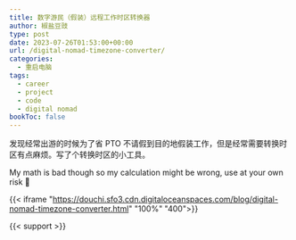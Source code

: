 ```yaml
---
title: 数字游民（假装）远程工作时区转换器
author: 椒盐豆豉
type: post
date: 2023-07-26T01:53:00+00:00
url: /digital-nomad-timezone-converter/
categories:
  - 重启电脑
tags:
  - career
  - project
  - code
  - digital nomad
bookToc: false
---
```


发现经常出游的时候为了省 PTO 不请假到目的地假装工作，但是经常需要转换时区有点麻烦。写了个转换时区的小工具。

My math is bad though so my calculation might be wrong, use at your own risk 🤣

{{< iframe "https://douchi.sfo3.cdn.digitaloceanspaces.com/blog/digital-nomad-timezone-converter.html" "100%" "400">}}

{{< support >}}
